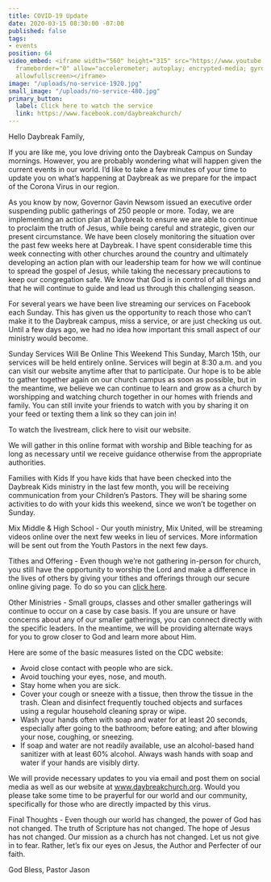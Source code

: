 ```yaml
---
title: COVID-19 Update
date: 2020-03-15 08:30:00 -07:00
published: false
tags:
- events
position: 64
video_embed: <iframe width="560" height="315" src="https://www.youtube.com/embed/CzE8QF0lEXI"
  frameborder="0" allow="accelerometer; autoplay; encrypted-media; gyroscope; picture-in-picture"
  allowfullscreen></iframe>
image: "/uploads/no-service-1920.jpg"
small_image: "/uploads/no-service-480.jpg"
primary_button:
  label: Click here to watch the service
  link: https://www.facebook.com/daybreakchurch/
---
```


Hello Daybreak Family,

If you are like me, you love driving onto the Daybreak Campus on Sunday mornings. However, you are probably wondering what will happen given the current events in our world. I’d like to take a few minutes of your time to update you on what’s happening at Daybreak as we prepare for the impact of the Corona Virus in our region.

As you know by now, Governor Gavin Newsom issued an executive order suspending public gatherings of 250 people or more. Today, we are implementing an action plan at Daybreak to ensure we are able to continue to proclaim the truth of Jesus, while being careful and strategic, given our present circumstance. We have been closely monitoring the situation over the past few weeks here at Daybreak. I have spent considerable time this week connecting with other churches around the country and ultimately developing an action plan with our leadership team for how we will continue to spread the gospel of Jesus, while taking the necessary precautions to keep our congregation safe. We know that God is in control of all things and that he will continue to guide and lead us through this challenging season.

For several years we have been live streaming our services on Facebook each Sunday. This has given us the opportunity to reach those who can’t make it to the Daybreak campus, miss a service, or are just checking us out. Until a few days ago, we had no idea how important this small aspect of our ministry would become.

Sunday Services Will Be Online This Weekend
This Sunday, March 15th, our services will be held entirely online. Services will begin at 8:30 a.m. and you can visit our website anytime after that to participate. Our hope is to be able to gather together again on our church campus as soon as possible, but in the meantime, we believe we can continue to learn and grow as a church by worshipping and watching church together in our homes with friends and family. You can still invite your friends to watch with you by sharing it on your feed or texting them a link so they can join in!

To watch the livestream, click here to visit our website.

We will gather in this online format with worship and Bible teaching for as long as necessary until we receive guidance otherwise from the appropriate authorities.

Families with Kids
If you have kids that have been checked into the Daybreak Kids ministry in the last few month, you will be receiving communication from your Children’s Pastors. They will be sharing some activities to do with your kids this weekend, since we won’t be together on Sunday.

Mix Middle & High School - Our youth ministry, Mix United, will be streaming videos online over the next few weeks in lieu of services. More information will be sent out from the Youth Pastors in the next few days.

Tithes and Offering - Even though we’re not gathering in-person for church, you still have the opportunity to worship the Lord and make a difference in the lives of others by giving your tithes and offerings through our secure online giving page. To do so you can [click here](http://daybreakchurch.org/give/).

Other Ministries - Small groups, classes and other smaller gatherings will continue to occur on a case by case basis. If you are unsure or have concerns about any of our smaller gatherings, you can connect directly with the specific leaders. In the meantime, we will be providing alternate ways for you to grow closer to God and learn more about Him.

Here are some of the basic measures listed on the CDC website:

* Avoid close contact with people who are sick.
* Avoid touching your eyes, nose, and mouth.
* Stay home when you are sick.
* Cover your cough or sneeze with a tissue, then throw the tissue in the trash. Clean and disinfect frequently touched objects and surfaces using a regular household cleaning spray or wipe.
* Wash your hands often with soap and water for at least 20 seconds, especially after going to the bathroom; before eating; and after blowing your nose, coughing, or sneezing.
* If soap and water are not readily available, use an alcohol-based hand sanitizer with at least 60% alcohol. Always wash hands with soap and water if your hands are visibly dirty.

We will provide necessary updates to you via email and post them on social media as well as our website at www.daybreakchurch.org. Would you please take some time to be prayerful for our world and our community, specifically for those who are directly impacted by this virus.

Final Thoughts - Even though our world has changed, the power of God has not changed. The truth of Scripture has not changed. The hope of Jesus has not changed. Our mission as a church has not changed. Let us not give in to fear. Rather, let’s fix our eyes on Jesus, the Author and Perfecter of our faith.

God Bless, 
Pastor Jason